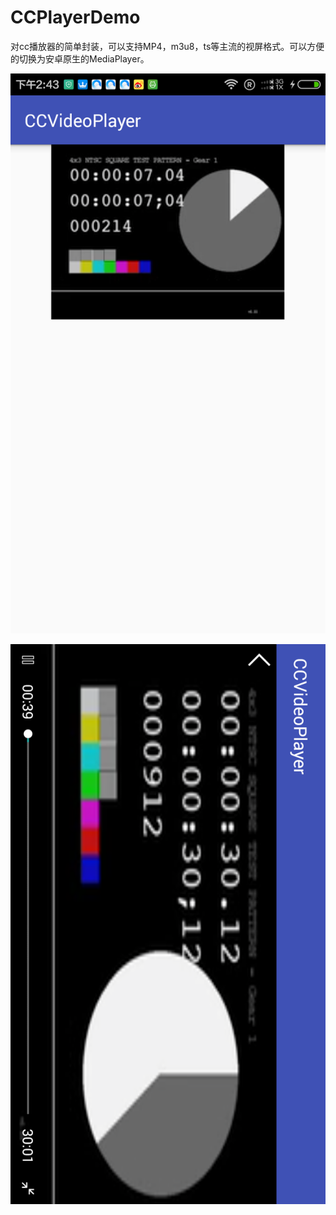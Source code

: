 # CCPlayerDemo
对cc播放器的简单封装，可以支持MP4，m3u8，ts等主流的视屏格式。可以方便的切换为安卓原生的MediaPlayer。


![效果图1](https://github.com/stormdzh/CCTexturePlayerDemo/blob/master/pre/pre0.png)

![效果图2](https://github.com/stormdzh/CCTexturePlayerDemo/blob/master/pre/pre1.png)
